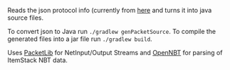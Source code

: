 Reads the json protocol info (currently from [here](https://github.com/PrismarineJS/minecraft-data/blob/1.8/enums/protocol.json) and turns it into java source files.

To convert json to Java run `./gradlew genPacketSource`.
To compile the generated files into a jar file run `./gradlew build`.

Uses [PacketLib](https://github.com/Steveice10/PacketLib) for NetInput/Output Streams 
and [OpenNBT](https://github.com/Steveice10/OpenNBT) for parsing of ItemStack NBT data.

